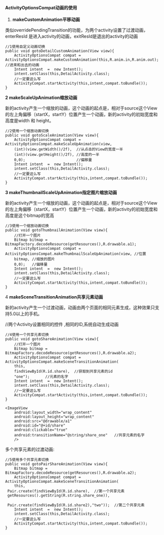 #### ActivityOptionsCompat动画的使用

1. **makeCustomAnimation平移动画**

类似overridePendingTransition的功能，为两个activity设置了过渡动画，enterResId 是进入activity的动画，exitResId是退出的activity的动画

```
//1使用自定义动画切换
public void gotoDetailCustomAnimation(View view){
    ActivityOptionsCompat compat =  			        ActivityOptionsCompat.makeCustomAnimation(this,R.anim.in,R.anim.out);  //进来和出去的动画
    Intent intent  =  new Intent();
    intent.setClass(this,DetailActivity.class);
    //一定要这么写
    ActivityCompat.startActivity(this,intent,compat.toBundle());
}
```

**2 makeScaleUpAnimation缩放动画**

新的activity产生一个缩放的动画，这个动画的起点是，相对于source这个View 的左上角偏移（startX，startY）位置产生一个动画，新的activity的初始宽度和高度是width 和 height。

```
//2使用一个缩放动画切换
public void gotoScaleAnimation(View view){
    ActivityOptionsCompat compat =  ActivityOptionsCompat.makeScaleUpAnimation(view,
    (int)(view.getWidth()/2f),  //从点击的View的宽度一半
    (int)(view.getHeight()/2f),	//高度的一半
    0,0);						//偏移量
    Intent intent  =  new Intent();
    intent.setClass(this,DetailActivity.class);
    //一定要这么写
    ActivityCompat.startActivity(this,intent,compat.toBundle());
}
```

**3 makeThumbnailScaleUpAnimation指定图片缩放动画**

 新的activity产生一个缩放的动画，这个动画的起点是，相对于source这个View 的左上角偏移（startX，startY）位置产生一个动画，新的activity的初始宽度和高度是这个bitmap的宽高      

```
//3使用一个缩放动画切换
public void gotoThumbnailAnimation(View view){
	//打开一个图片
    Bitmap bitmap = BitmapFactory.decodeResource(getResources(),R.drawable.a1);
    ActivityOptionsCompat compat =  		ActivityOptionsCompat.makeThumbnailScaleUpAnimation(view, //位置
    bitmap,	//缩放的图片
    0,0);	//偏移量
    Intent intent  =  new Intent();
    intent.setClass(this,DetailActivity.class);
    //一定要这么写
    ActivityCompat.startActivity(this,intent,compat.toBundle());
}
```

4 **makeSceneTransitionAnimation共享元素动画**

新的activity产生一个过渡动画，动画由两个页面的相同元素生成，这种效果只支持5.0以上的手机。

//两个Activity设置相同的控件 ,相同的ID,系统自动生成动画

```
//4使用一个共享元素切换
public void gotoShareAnimation(View view){
	//打开一个图片
    Bitmap bitmap = BitmapFactory.decodeResource(getResources(),R.drawable.a2);
    ActivityOptionsCompat compat =  ActivityOptionsCompat.makeSceneTransitionAnimation(
    this,
    findViewById(R.id.share),  //获取到共享元素的id
    "one");       //元素的名字
    Intent intent  =  new Intent();
    intent.setClass(this,DetailActivity.class);
    //一定要这么写
    ActivityCompat.startActivity(this,intent,compat.toBundle());
}
```
```
<ImageView
    android:layout_width="wrap_content"
    android:layout_height="wrap_content"
    android:src="@drawable/a1"
    android:id="@+id/share"
    android:clickable="true"
    android:transitionName="@string/share_one"   //共享元素的名字
    />
```

多个共享元素的过渡动画:

```
//5使用多个共享元素切换
public void gotoPairShareAnimation(View view){
    Bitmap bitmap = BitmapFactory.decodeResource(getResources(),R.drawable.a2);
    ActivityOptionsCompat compat =  ActivityOptionsCompat.makeSceneTransitionAnimation(
    this,
 Pair.create(findViewById(R.id.share),  //第一个共享元素
 getResources().getString(R.string.share_one)),
 
 Pair.create(findViewById(R.id.share2),"two"));  //第二个共享元素
    Intent intent  =  new Intent();
    intent.setClass(this,DetailActivity.class);
    //一定要这么写
    ActivityCompat.startActivity(this,intent,compat.toBundle());
}
```